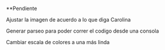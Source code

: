 **Pendiente

Ajustar la imagen de acuerdo a lo que diga Carolina

Generar parseo para poder correr el codigo desde una consola

Cambiar escala de colores a una más linda
